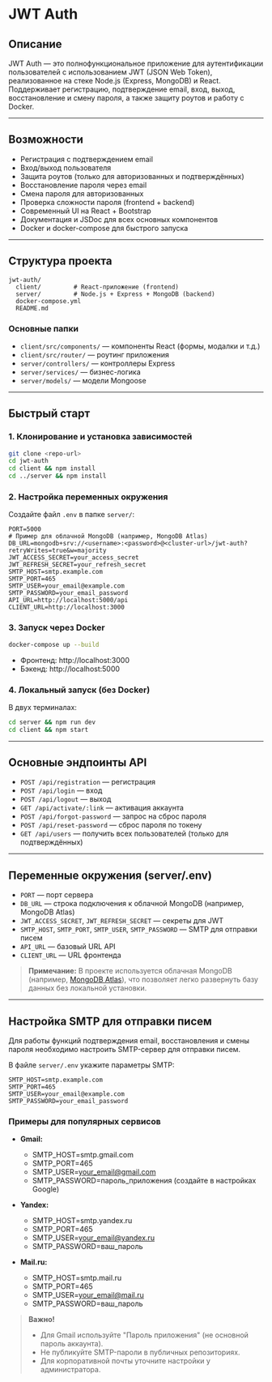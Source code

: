 # JWT Auth

## Описание

JWT Auth — это полнофункциональное приложение для аутентификации пользователей с использованием JWT (JSON Web Token), реализованное на стеке Node.js (Express, MongoDB) и React. Поддерживает регистрацию, подтверждение email, вход, выход, восстановление и смену пароля, а также защиту роутов и работу с Docker.

---

## Возможности
- Регистрация с подтверждением email
- Вход/выход пользователя
- Защита роутов (только для авторизованных и подтверждённых)
- Восстановление пароля через email
- Смена пароля для авторизованных
- Проверка сложности пароля (frontend + backend)
- Современный UI на React + Bootstrap
- Документация и JSDoc для всех основных компонентов
- Docker и docker-compose для быстрого запуска

---

## Структура проекта

```
jwt-auth/
  client/         # React-приложение (frontend)
  server/         # Node.js + Express + MongoDB (backend)
  docker-compose.yml
  README.md
```

### Основные папки
- `client/src/components/` — компоненты React (формы, модалки и т.д.)
- `client/src/router/` — роутинг приложения
- `server/controllers/` — контроллеры Express
- `server/services/` — бизнес-логика
- `server/models/` — модели Mongoose

---

## Быстрый старт

### 1. Клонирование и установка зависимостей
```bash
git clone <repo-url>
cd jwt-auth
cd client && npm install
cd ../server && npm install
```

### 2. Настройка переменных окружения
Создайте файл `.env` в папке `server/`:
```
PORT=5000
# Пример для облачной MongoDB (например, MongoDB Atlas)
DB_URL=mongodb+srv://<username>:<password>@<cluster-url>/jwt-auth?retryWrites=true&w=majority
JWT_ACCESS_SECRET=your_access_secret
JWT_REFRESH_SECRET=your_refresh_secret
SMTP_HOST=smtp.example.com
SMTP_PORT=465
SMTP_USER=your_email@example.com
SMTP_PASSWORD=your_email_password
API_URL=http://localhost:5000/api
CLIENT_URL=http://localhost:3000
```

### 3. Запуск через Docker
```bash
docker-compose up --build
```
- Фронтенд: http://localhost:3000
- Бэкенд: http://localhost:5000

### 4. Локальный запуск (без Docker)
В двух терминалах:
```bash
cd server && npm run dev
cd client && npm start
```

---

## Основные эндпоинты API
- `POST /api/registration` — регистрация
- `POST /api/login` — вход
- `POST /api/logout` — выход
- `GET /api/activate/:link` — активация аккаунта
- `POST /api/forgot-password` — запрос на сброс пароля
- `POST /api/reset-password` — сброс пароля по токену
- `GET /api/users` — получить всех пользователей (только для подтверждённых)

---

## Переменные окружения (server/.env)
- `PORT` — порт сервера
- `DB_URL` — строка подключения к облачной MongoDB (например, MongoDB Atlas)
- `JWT_ACCESS_SECRET`, `JWT_REFRESH_SECRET` — секреты для JWT
- `SMTP_HOST`, `SMTP_PORT`, `SMTP_USER`, `SMTP_PASSWORD` — SMTP для отправки писем
- `API_URL` — базовый URL API
- `CLIENT_URL` — URL фронтенда

> **Примечание:**
> В проекте используется облачная MongoDB (например, [MongoDB Atlas](https://www.mongodb.com/atlas)), что позволяет легко развернуть базу данных без локальной установки.

---

## Настройка SMTP для отправки писем

Для работы функций подтверждения email, восстановления и смены пароля необходимо настроить SMTP-сервер для отправки писем.

В файле `server/.env` укажите параметры SMTP:

```
SMTP_HOST=smtp.example.com
SMTP_PORT=465
SMTP_USER=your_email@example.com
SMTP_PASSWORD=your_email_password
```

### Примеры для популярных сервисов

- **Gmail:**
  - SMTP_HOST=smtp.gmail.com
  - SMTP_PORT=465
  - SMTP_USER=your_email@gmail.com
  - SMTP_PASSWORD=пароль_приложения (создайте в настройках Google)

- **Yandex:**
  - SMTP_HOST=smtp.yandex.ru
  - SMTP_PORT=465
  - SMTP_USER=your_email@yandex.ru
  - SMTP_PASSWORD=ваш_пароль

- **Mail.ru:**
  - SMTP_HOST=smtp.mail.ru
  - SMTP_PORT=465
  - SMTP_USER=your_email@mail.ru
  - SMTP_PASSWORD=ваш_пароль

> **Важно!**
> - Для Gmail используйте "Пароль приложения" (не основной пароль аккаунта).
> - Не публикуйте SMTP-пароли в публичных репозиториях.
> - Для корпоративной почты уточните настройки у администратора.